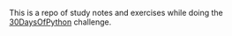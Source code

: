 This is a repo of study notes and exercises while doing the [30DaysOfPython](https://github.com/Asabeneh/30-Days-Of-Python) challenge.
